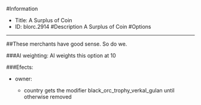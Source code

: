 #Information
 - Title: A Surplus of Coin
 - ID: blorc.2914
#Description
A Surplus of Coin
#Options

___
##These merchants have good sense. So do we.

###AI weighting:
AI weights this option at 10


###Efects:<ul><li>owner:</li><ul><li>country gets the modifier black_orc_trophy_verkal_gulan until otherwise removed</li></ul></ul>
